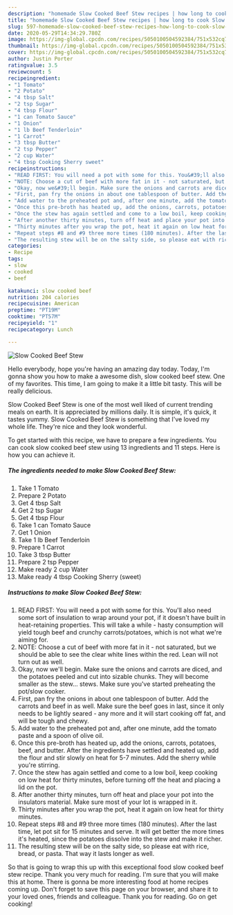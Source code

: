 ```yaml
---
description: "homemade Slow Cooked Beef Stew recipes | how long to cook Slow Cooked Beef Stew"
title: "homemade Slow Cooked Beef Stew recipes | how long to cook Slow Cooked Beef Stew"
slug: 597-homemade-slow-cooked-beef-stew-recipes-how-long-to-cook-slow-cooked-beef-stew
date: 2020-05-29T14:34:29.780Z
image: https://img-global.cpcdn.com/recipes/5050100504592384/751x532cq70/slow-cooked-beef-stew-recipe-main-photo.jpg
thumbnail: https://img-global.cpcdn.com/recipes/5050100504592384/751x532cq70/slow-cooked-beef-stew-recipe-main-photo.jpg
cover: https://img-global.cpcdn.com/recipes/5050100504592384/751x532cq70/slow-cooked-beef-stew-recipe-main-photo.jpg
author: Justin Porter
ratingvalue: 3.5
reviewcount: 5
recipeingredient:
- "1 Tomato"
- "2 Potato"
- "4 tbsp Salt"
- "2 tsp Sugar"
- "4 tbsp Flour"
- "1 can Tomato Sauce"
- "1 Onion"
- "1 lb Beef Tenderloin"
- "1 Carrot"
- "3 tbsp Butter"
- "2 tsp Pepper"
- "2 cup Water"
- "4 tbsp Cooking Sherry sweet"
recipeinstructions:
- "READ FIRST: You will need a pot with some for this. You&#39;ll also need some sort of insulation to wrap around your pot, if it doesn&#39;t have built in heat-retaining properties. This will take a while - hasty consumption will yield tough beef and crunchy carrots/potatoes, which is not what we&#39;re aiming for."
- "NOTE: Choose a cut of beef with more fat in it - not saturated, but we should be able to see the clear white lines within the red. Lean will not turn out as well."
- "Okay, now we&#39;ll begin. Make sure the onions and carrots are diced, and the potatoes peeled and cut into sizable chunks. They will become smaller as the stew... stews. Make sure you&#39;ve started preheating the pot/slow cooker."
- "First, pan fry the onions in about one tablespoon of butter. Add the carrots and beef in as well. Make sure the beef goes in last, since it only needs to be lightly seared - any more and it will start cooking off fat, and will be tough and chewy."
- "Add water to the preheated pot and, after one minute, add the tomato paste and a spoon of olive oil."
- "Once this pre-broth has heated up, add the onions, carrots, potatoes, beef, and butter. After the ingredients have settled and heated up, add the flour and stir slowly on heat for 5-7 minutes. Add the sherry while you&#39;re stirring."
- "Once the stew has again settled and come to a low boil, keep cooking on low heat for thirty minutes, before turning off the heat and placing a lid on the pot."
- "After another thirty minutes, turn off heat and place your pot into the insulators material. Make sure most of your lot is wrapped in it."
- "Thirty minutes after you wrap the pot, heat it again on low heat for thirty minutes."
- "Repeat steps #8 and #9 three more times (180 minutes). After the last time, let pot sit for 15 minutes and serve. It will get better the more times it&#39;s heated, since the potatoes dissolve into the stew and make it richer."
- "The resulting stew will be on the salty side, so please eat with rice, bread, or pasta. That way it lasts longer as well."
categories:
- Recipe
tags:
- slow
- cooked
- beef

katakunci: slow cooked beef 
nutrition: 204 calories
recipecuisine: American
preptime: "PT19M"
cooktime: "PT57M"
recipeyield: "1"
recipecategory: Lunch

---
```



![Slow Cooked Beef Stew](https://img-global.cpcdn.com/recipes/5050100504592384/751x532cq70/slow-cooked-beef-stew-recipe-main-photo.jpg)

Hello everybody, hope you're having an amazing day today. Today, I'm gonna show you how to make a awesome dish, slow cooked beef stew. One of my favorites. This time, I am going to make it a little bit tasty. This will be really delicious.



Slow Cooked Beef Stew is one of the most well liked of current trending meals on earth. It is appreciated by millions daily. It is simple, it's quick, it tastes yummy. Slow Cooked Beef Stew is something that I've loved my whole life. They're nice and they look wonderful.


To get started with this recipe, we have to prepare a few ingredients. You can cook slow cooked beef stew using 13 ingredients and 11 steps. Here is how you can achieve it.

<!--inarticleads1-->

##### The ingredients needed to make Slow Cooked Beef Stew:

1. Take 1 Tomato
1. Prepare 2 Potato
1. Get 4 tbsp Salt
1. Get 2 tsp Sugar
1. Get 4 tbsp Flour
1. Take 1 can Tomato Sauce
1. Get 1 Onion
1. Take 1 lb Beef Tenderloin
1. Prepare 1 Carrot
1. Take 3 tbsp Butter
1. Prepare 2 tsp Pepper
1. Make ready 2 cup Water
1. Make ready 4 tbsp Cooking Sherry (sweet)




<!--inarticleads2-->

##### Instructions to make Slow Cooked Beef Stew:

1. READ FIRST: You will need a pot with some for this. You&#39;ll also need some sort of insulation to wrap around your pot, if it doesn&#39;t have built in heat-retaining properties. This will take a while - hasty consumption will yield tough beef and crunchy carrots/potatoes, which is not what we&#39;re aiming for.
1. NOTE: Choose a cut of beef with more fat in it - not saturated, but we should be able to see the clear white lines within the red. Lean will not turn out as well.
1. Okay, now we&#39;ll begin. Make sure the onions and carrots are diced, and the potatoes peeled and cut into sizable chunks. They will become smaller as the stew... stews. Make sure you&#39;ve started preheating the pot/slow cooker.
1. First, pan fry the onions in about one tablespoon of butter. Add the carrots and beef in as well. Make sure the beef goes in last, since it only needs to be lightly seared - any more and it will start cooking off fat, and will be tough and chewy.
1. Add water to the preheated pot and, after one minute, add the tomato paste and a spoon of olive oil.
1. Once this pre-broth has heated up, add the onions, carrots, potatoes, beef, and butter. After the ingredients have settled and heated up, add the flour and stir slowly on heat for 5-7 minutes. Add the sherry while you&#39;re stirring.
1. Once the stew has again settled and come to a low boil, keep cooking on low heat for thirty minutes, before turning off the heat and placing a lid on the pot.
1. After another thirty minutes, turn off heat and place your pot into the insulators material. Make sure most of your lot is wrapped in it.
1. Thirty minutes after you wrap the pot, heat it again on low heat for thirty minutes.
1. Repeat steps #8 and #9 three more times (180 minutes). After the last time, let pot sit for 15 minutes and serve. It will get better the more times it&#39;s heated, since the potatoes dissolve into the stew and make it richer.
1. The resulting stew will be on the salty side, so please eat with rice, bread, or pasta. That way it lasts longer as well.




So that is going to wrap this up with this exceptional food slow cooked beef stew recipe. Thank you very much for reading. I'm sure that you will make this at home. There is gonna be more interesting food at home recipes coming up. Don't forget to save this page on your browser, and share it to your loved ones, friends and colleague. Thank you for reading. Go on get cooking!
